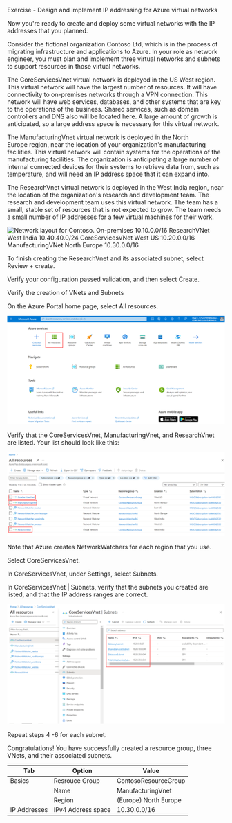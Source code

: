 Exercise - Design and implement IP addressing for Azure virtual networks

Now you're ready to create and deploy some virtual networks with the IP addresses that you planned.

Consider the fictional organization Contoso Ltd, which is in the process of migrating infrastructure and applications to Azure. In your role as network engineer, you must  plan and implement three virtual networks and subnets to support resources in those virtual networks.

The CoreServicesVnet virtual network is deployed in the US West region. This virtual network will have the largest number of resources. It will have connectivity to on-premises networks through a VPN connection. This network will have web services, databases, and other systems that are key to the operations of the business. Shared services, such as domain controllers and DNS also will be located here. A large amount of growth is anticipated, so a large address space is necessary for this virtual network.

The ManufacturingVnet virtual network is deployed in the North Europe region, near the location of your organization's manufacturing facilities. This virtual network will contain systems for the operations of the manufacturing facilities. The organization is anticipating a large number of internal connected devices for their systems to retrieve data from, such as temperature, and will need an IP address space that it can expand into.

The ResearchVnet virtual network is deployed in the West India region, near the location of the organization's research and development team. The research and development team uses this virtual network. The team has a small, stable set of resources that is not expected to grow. The team needs a small number of IP addresses for a few virtual machines for their work.

![Network layout for Contoso. 
On-premises 10.10.0.0/16
ResearchVNet West India 10.40.40.0/24
CoreServicesVNet West US 10.20.0.0/16
ManufacturingVNet North Europe 10.30.0.0/16
](../media/design-implement-vnet-peering.png)



To finish creating the ResearchVnet and its associated subnet, select Review + create.

Verify your configuration passed validation, and then select Create.

Verify the creation of VNets and Subnets

On the Azure Portal home page, select All resources.

![Azure portal home page with All resources highlighted.](../media/azure-portal-home-page-all-resources-annotated.png)


Verify that the CoreServicesVnet, ManufacturingVnet, and ResearchVnet are listed. Your list should look like this:

![All resources list with CoreServicesVnet, ManufacturingVnet, and ResearchVnet highlighted.](../media/all-resources-list-annotated.png)


Note that Azure creates NetworkWatchers for each region that you use.

Select CoreServicesVnet.

In CoreServicesVnet, under Settings, select Subnets.

In CoreServicesVnet | Subnets, verify that the subnets you created are listed, and that the IP address ranges are correct.

![List of subnets in CoreServicesVnet.](../media/verify-subnets-annotated.png)


Repeat steps 4 -6 for each subnet.

Congratulations! You have successfully created a resource group, three VNets, and their associated subnets.






|Tab|Option|Value|
|---|---|---|
|Basics|Resrouce Group |ContosoResourceGroup|
||Name |ManufacturingVnet|
||Region |(Europe) North Europe|
|IP Addresses|IPv4 Address space |10.30.0.0/16|
